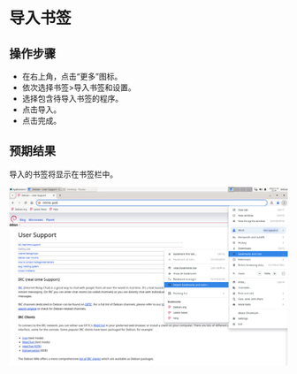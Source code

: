 # 导入书签

## 操作步骤

- 在右上角，点击“更多”图标。
- 依次选择书签>导入书签和设置。
- 选择包含待导入书签的程序。
- 点击导入。
- 点击完成。

## 预期结果

导入的书签将显示在书签栏中。
 
![导入书签-1](./img/导入书签-1.png)

